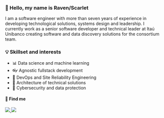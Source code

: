 ### 👋 Hello, my name is Raven/Scarlet
I am a software engineer with more than seven years of experience in developing technological solutions, systems design and leadership. I currently work as a senior software developer and technical leader at Itaú Unibanco creating software and data discovery solutions for the consortium team.

<!--
| <a href="https://scarletrose.xyz" target="_blank">scarletrose.xyz</a> |
| - |
-->

### 💡 Skillset and interests

- 📊 Data science and machine learning
- 👓 Agnostic fullstack development
- 🌳 DevOps and Site Reliability Engineering
- 🚀 Architecture of technical solutions
- 🚧 Cybersecurity and data protection

#### 🔗 Find me

<a href="https://twitter.com/delusional_emo"><img src="https://img.shields.io/badge/Twitter-1DA1F2?style=for-the-badge&logo=twitter&logoColor=white"> </img></a>
<a href="https://dev.to/scarlet"><img src="https://img.shields.io/badge/dev.to-0A0A0A?style=for-the-badge&logo=dev.to&logoColor =white"></img></a>
<!-- <a href="???"><img src="https://img.shields.io/badge/Youtube-FF0000?style=for-the-badge&logo=twitch&logoColor=white"></ img></a>
<a href="https://www.twitch.tv/???"><img src="https://img.shields.io/badge/Twitch-9146FF?style=for-the-badge&logo=twitch&logoColor =white"></img></a> -->
